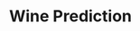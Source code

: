 ---
title: Wine Prediction
emoji: 📉
colorFrom: yellow
colorTo: yellow
sdk: gradio
sdk_version: 4.28.3
app_file: app.py
pinned: false
license: mit
---